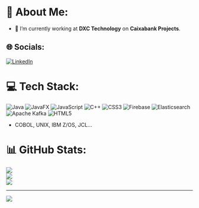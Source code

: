 # 💫 About Me:
- 🔭 I’m currently working at **DXC Technology** on **Caixabank Projects**.


## 🌐 Socials:
[![LinkedIn](https://img.shields.io/badge/LinkedIn-%230077B5.svg?logo=linkedin&logoColor=white)](https://linkedin.com/in/https://www.linkedin.com/in/isam-/) 

# 💻 Tech Stack:
![Java](https://img.shields.io/badge/java-%23ED8B00.svg?style=for-the-badge&logo=openjdk&logoColor=white) ![JavaFX](https://img.shields.io/badge/javafx-%23FF0000.svg?style=for-the-badge&logo=javafx&logoColor=white) ![JavaScript](https://img.shields.io/badge/javascript-%23323330.svg?style=for-the-badge&logo=javascript&logoColor=%23F7DF1E) ![C++](https://img.shields.io/badge/c++-%2300599C.svg?style=for-the-badge&logo=c%2B%2B&logoColor=white) ![CSS3](https://img.shields.io/badge/css3-%231572B6.svg?style=for-the-badge&logo=css3&logoColor=white) ![Firebase](https://img.shields.io/badge/firebase-%23039BE5.svg?style=for-the-badge&logo=firebase) ![Elasticsearch](https://img.shields.io/badge/elasticsearch-%230377CC.svg?style=for-the-badge&logo=elasticsearch&logoColor=white) ![Apache Kafka](https://img.shields.io/badge/Apache%20Kafka-000?style=for-the-badge&logo=apachekafka) ![HTML5](https://img.shields.io/badge/html5-%23E34F26.svg?style=for-the-badge&logo=html5&logoColor=white)

- COBOL, UNIX, IBM Z/OS, JCL...

# 📊 GitHub Stats:
![](https://github-readme-stats.vercel.app/api?username=conaruisam&theme=dark&hide_border=false&include_all_commits=false&count_private=false)<br/>
![](https://nirzak-streak-stats.vercel.app/?user=conaruisam&theme=dark&hide_border=false)<br/>
![](https://github-readme-stats.vercel.app/api/top-langs/?username=conaruisam&theme=dark&hide_border=false&include_all_commits=false&count_private=false&layout=compact)

---
[![](https://visitcount.itsvg.in/api?id=conaruisam&icon=0&color=0)](https://visitcount.itsvg.in)

<!-- Proudly created with GPRM ( https://gprm.itsvg.in ) -->
